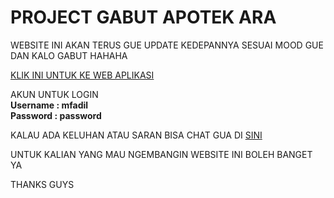<h1>PROJECT GABUT APOTEK ARA</h1>

WEBSITE INI AKAN TERUS GUE UPDATE KEDEPANNYA SESUAI MOOD GUE DAN KALO GABUT HAHAHA

<a href="http://apotekara.herokuapp.com/">KLIK INI UNTUK KE WEB APLIKASI </a>

AKUN UNTUK LOGIN <br>
<strong>
Username : mfadil <br>
Password : password
</strong>

KALAU ADA KELUHAN ATAU SARAN BISA CHAT GUA DI <a href="https://wa.me/6289627821571?text=Assalamualaikum bro">SINI</a>

UNTUK KALIAN YANG MAU NGEMBANGIN WEBSITE INI BOLEH BANGET YA

THANKS GUYS
